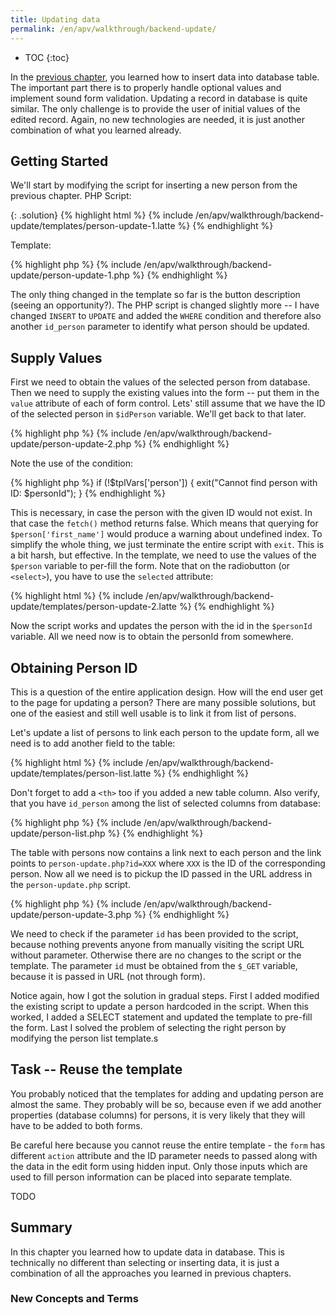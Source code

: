 ```yaml
---
title: Updating data
permalink: /en/apv/walkthrough/backend-update/
---
```


* TOC
{:toc}

In the [previous chapter](/en/apv/walkthrough/backend-insert/), you learned how to insert data into 
database table. The important part there is to properly
handle optional values and implement sound form validation. Updating a record in database is quite similar. The only
challenge is to provide the user of initial values of the edited record. Again, no new technologies are needed, it is just 
another combination of what you learned already.

## Getting Started
We'll start by modifying the script for inserting a new person from the previous chapter. PHP Script:

{: .solution}
{% highlight html %}
{% include /en/apv/walkthrough/backend-update/templates/person-update-1.latte %}
{% endhighlight %}

Template: 

{% highlight php %}
{% include /en/apv/walkthrough/backend-update/person-update-1.php %}
{% endhighlight %}

The only thing changed in the template so far is the button description (seeing an opportunity?).
The PHP script is changed slightly more -- I have changed `INSERT` to `UPDATE` and added the `WHERE`
condition and therefore also another `id_person` parameter to identify what person should be updated.

## Supply Values
First we need to obtain the values of the selected person from database. Then we 
need to supply the existing values into the form -- put them in the `value` attribute of each of form
control. Lets' still assume that we have the ID of the selected person in `$idPerson` variable.
We'll get back to that later.

{% highlight php %}
{% include /en/apv/walkthrough/backend-update/person-update-2.php %}
{% endhighlight %}

Note the use of the condition:

{% highlight php %}
if (!$tplVars['person']) {
    exit("Cannot find person with ID: $personId");
}
{% endhighlight %} 

This is necessary, in case the person with the given ID would not exist. In that case
the `fetch()` method returns false. Which means that querying for `$person['first_name']` 
would produce a warning about undefined index. To simplify the whole thing, we just terminate
the entire script with `exit`. This is a bit harsh, but effective.
In the template, we need to use the values of the `$person` variable to per-fill the form.
Note that on the radiobutton (or `<select>`), you have to use the `selected` attribute:

{% highlight html %}
{% include /en/apv/walkthrough/backend-update/templates/person-update-2.latte %}
{% endhighlight %}

Now the script works and updates the person with the id in the `$personId` variable. All
we need now is to obtain the personId from somewhere.

## Obtaining Person ID
This is a question of the entire application design. How will the end user get to the 
page for updating a person? There are many possible solutions, but one of the easiest
and still well usable is to link it from list of persons.

Let's update a list of persons to link each person to the update form, all we need is to
add another field to the table:

{% highlight html %}
{% include /en/apv/walkthrough/backend-update/templates/person-list.latte %}
{% endhighlight %}

Don't forget to add a `<th>` too if you added a new table column. Also verify, that
you have `id_person` among the list of selected columns from database: 

{% highlight php %}
{% include /en/apv/walkthrough/backend-update/person-list.php %}
{% endhighlight %}

The table with persons now contains a link next to each person and the link points to
`person-update.php?id=XXX` where `XXX` is the ID of the corresponding person. Now all we need is to
pickup the ID passed in the URL address in the `person-update.php` script.

{% highlight php %}
{% include /en/apv/walkthrough/backend-update/person-update-3.php %}
{% endhighlight %}

We need to check if the parameter `id` has been provided to the script, because nothing prevents anyone from
manually visiting the script URL without parameter. Otherwise there are no changes to the script or
the template. The parameter `id` must be obtained from the `$_GET` variable, because it is passed
in URL (not through form).

Notice again, how I got the solution in gradual steps. First I added modified the existing script to
update a person hardcoded in the script. When this worked, I added a SELECT statement and 
updated the template to pre-fill the form. Last I solved the problem of selecting the right person
by modifying the person list template.s

## Task -- Reuse the template
You probably noticed that the templates for adding and updating person are almost the same. They
probably will be so, because even if we add another properties (database columns) for persons,
it is very likely that they will have to be added to both forms.

Be careful here because you cannot reuse the entire template - the ``form`` has different ``action``
attribute and the ID parameter needs to passed along with the data in the edit form using hidden input.
Only those inputs which are used to fill person information can be placed into separate template.

TODO


## Summary
In this chapter you learned how to update data in database. This is technically no different than
selecting or inserting data, it is just a combination of all the approaches you learned in
previous chapters.

### New Concepts and Terms

